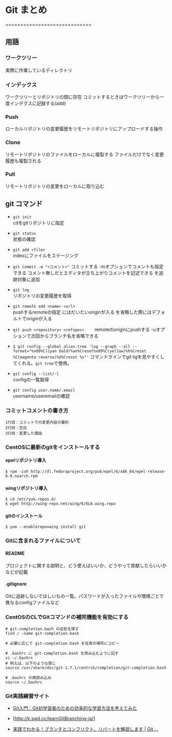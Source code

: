# Git まとめ
=============================
## 用語
### ワークツリー
実際に作業しているディレクトリ

### インデックス
ワークツリーとリポジトリの間に存在
コミットするときはワークツリーから一度インデクスに記録する(add)

### Push
ローカルリポジトリの変更履歴をリモートリポジトリにアップロードする操作

### Clone
リモートリポジトリのファイルをローカルに複製する
ファイルだけでなく変更履歴も複製される

### Pull
リモートリポジトリの変更をローカルに取り込む

## git コマンド
- `git init`  
cdをgitリポジトリに指定  
- `git status`  
状態の確認
- `git add <file>`  
indexにファイルをステージング
- `git commit -m "<コメント>"`
コミットする
-mオプションでコメントも指定できる
コメント無しだとエディタが立ち上がりコメントを記述できる
<file>を追跡対象に追加
- `git log`  
リポジトリの変更履歴を取得
- `git remote add <name> <url>`  
pushするremoteの指定
<name>にはだいたいoriginが入る
<name>を省略した際にはデフォルトでoriginが入る
- `git push <repository> <refspec>`　　
remoteのoriginにpushする
-uオプションで次回からブランチ名を省略できる

- `$ git config --global alias.tree 'log --graph --all --format="%x09%C(cyan bold)%an%Creset%x09%C(yellow)%h%Creset %C(magenta reverse)%d%Creset %s"'`
コマンドラインでgit ligを見やすくしてくれる。`git tree`で使用。



- `git config --list/-l`  
configの一覧取得  
- `git config user.name/.email`  
username/useremailの確認


### コミットコメントの書き方
```
1行目：コミットでの変更内容の要約
2行目：空白
3行目：変更した理由
```

### CentOSに最新のgitをインストールする
#### epelリポジトリ導入
`$ rpm -ivh http://dl.fedoraproject.org/pub/epel/6/x86_64/epel-release-6-8.noarch.rpm`

#### wingリポジトリ導入
```
$ cd /etc/yum.repos.d/
$ wget http://wing-repo.net/wing/6/EL6.wing.repo
```
#### gitのインストール
```
$ yum --enablerepo=wing install git
```

### Gitに含まれるファイルについて
#### README
プロジェクトに関する説明と、どう使えばいいか、どうやって貢献したらいいかなどが記載

#### .gitignore
Gitに追跡しないでほしいもの一覧。パスワードが入ったファイルや環境ごとで異なるconfigファイルなど

### CentOSのCLでGitコマンドの補完機能を有効にする
```
# git-completion.bash の在処を探す
find / -name git-completion.bash

# 必要に応じて git-completion.bash を任意の場所にコピー

# .bashrc に git-completion.bash を読み込むように記す
vi ~/.bashrc
# 例えば、以下のような感じ
source /usr/share/doc/git-1.7.1/contrib/completion/git-completion.bash

# .bashrc の再読み込み
source ~/.bashrc
```



### Git実践練習サイト
- [Git入門：Git初学習者のための効率的な学習方法を考えてみた](http://blog.takanabe.tokyo/2014/12/13/74/)  

- [http://k.swd.cc/learnGitBranching-ja/]
- [実践でわかる！ブランチとコンフリクト、リバートを解説します | Git ...](http://liginc.co.jp/241697)
